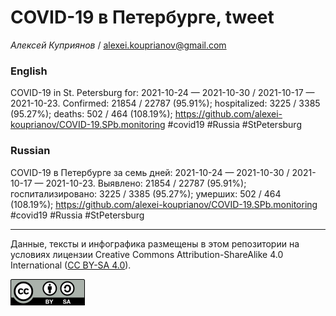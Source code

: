 COVID-19 в Петербурге, tweet
============================

*Алексей Куприянов* /
<a href="mailto:alexei.kouprianov@gmail.com" class="email">alexei.kouprianov@gmail.com</a>

### English

COVID-19 in St. Petersburg for: 2021-10-24 — 2021-10-30 / 2021-10-17 —
2021-10-23. Сonfirmed: 21854 / 22787 (95.91%); hospitalized: 3225 / 3385
(95.27%); deaths: 502 / 464 (108.19%);
<a href="https://github.com/alexei-kouprianov/COVID-19.SPb.monitoring" class="uri">https://github.com/alexei-kouprianov/COVID-19.SPb.monitoring</a>
\#covid19 \#Russia \#StPetersburg

### Russian

COVID-19 в Петербурге за семь дней: 2021-10-24 — 2021-10-30 / 2021-10-17
— 2021-10-23. Выявлено: 21854 / 22787 (95.91%); госпитализировано: 3225
/ 3385 (95.27%); умерших: 502 / 464 (108.19%);
<a href="https://github.com/alexei-kouprianov/COVID-19.SPb.monitoring" class="uri">https://github.com/alexei-kouprianov/COVID-19.SPb.monitoring</a>
\#covid19 \#Russia \#StPetersburg

------------------------------------------------------------------------

Данные, тексты и инфографика размещены в этом репозитории на условиях
лицензии Creative Commons Attribution-ShareAlike 4.0 International ([CC
BY-SA 4.0](https://creativecommons.org/licenses/by-sa/4.0/)).

![](../misc/CC-BY-SA-icon.png "CC-BY-SA")
